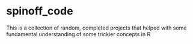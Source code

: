 # spinoff_code
This is a collection of random, completed projects that helped with some fundamental understanding of some trickier concepts in R
